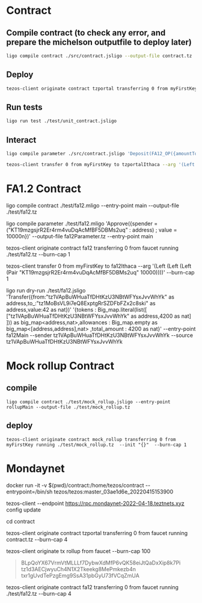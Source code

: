 # Contract

## Compile contract (to check any error, and prepare the michelson outputfile to deploy later) 

```bash
ligo compile contract ./src/contract.jsligo --output-file contract.tz
```

## Deploy

```bash
tezos-client originate contract tzportal transferring 0 from myFirstKey running contract.tz --burn-cap 1
```

## Run tests 

```bash
ligo run test ./test/unit_contract.jsligo
```

## Interact

```bash
ligo compile parameter ./src/contract.jsligo 'Deposit(FA12_OP({amountToTransfer : 1 as nat,fa12Address : "KT1WnDswMHZefo2fym6Q9c8hnL3sEuzFb2Dt" as address,l2Address : "tz1h5GajcQWq4ybaWuwSiYrR5PvmUxndm8T8" as address,rollupAddress : "KT1UwCd8rNCATj2mwC5UgEo4uqPRVqfjRPa6" as address}))' --output-file contractParameter.tz --entry-point main

tezos-client transfer 0 from myFirstKey to tzportalIthaca --arg '(Left (Left (Pair 1 "KT1UwCd8rNCATj2mwC5UgEo4uqPRVqfjRPa6" "tz1h5GajcQWq4ybaWuwSiYrR5PvmUxndm8T8" "KT1WnDswMHZefo2fym6Q9c8hnL3sEuzFb2Dt")))' --burn-cap 1
```

# FA1.2 Contract

ligo compile contract ./test/fa12.mligo --entry-point main --output-file ./test/fa12.tz

ligo compile parameter ./test/fa12.mligo 'Approve({spender = ("KT19mzgsjrR2Er4rm4vuDqAcMfBF5DBMs2uq" : address) ; value = 10000n})' --output-file fa12Parameter.tz --entry-point main

tezos-client originate contract fa12 transferring 0 from faucet running ./test/fa12.tz --burn-cap 1

tezos-client transfer 0 from myFirstKey to fa12Ithaca --arg '(Left (Left (Left (Pair "KT19mzgsjrR2Er4rm4vuDqAcMfBF5DBMs2uq" 10000))))' --burn-cap 1

ligo run dry-run ./test/fa12.jsligo 'Transfer({from:"tz1VApBuWHuaTfDHtKzU3NBtWFYsxJvvWhYk" as address,to_:"tz1MoBsVL9i7eQ8ExptgRrSZDFbFZx2c8ski" as address,value:42 as nat})' '{tokens : Big_map.literal(list([ ["tz1VApBuWHuaTfDHtKzU3NBtWFYsxJvvWhYk" as address,4200 as nat] ])) as big_map<address,nat>,allowances : Big_map.empty as big_map<[address,address],nat> ,total_amount : 4200 as nat}'  --entry-point fa12Main --sender tz1VApBuWHuaTfDHtKzU3NBtWFYsxJvvWhYk --source tz1VApBuWHuaTfDHtKzU3NBtWFYsxJvvWhYk

# Mock rollup Contract


## compile

```
ligo compile contract ./test/mock_rollup.jsligo --entry-point rollupMain --output-file ./test/mock_rollup.tz
```



## deploy

```
tezos-client originate contract mock_rollup transferring 0 from myFirstKey running ./test/mock_rollup.tz  --init "{}"  --burn-cap 1
```

# Mondaynet

docker run -it -v $(pwd)/contract:/home/tezos/contract --entrypoint=/bin/sh tezos/tezos:master_03ae1d6e_20220415153900

tezos-client --endpoint https://rpc.mondaynet-2022-04-18.teztnets.xyz config update

cd contract

tezos-client originate contract tzportal transferring 0 from faucet running contract.tz --burn-cap 4

tezos-client originate tx rollup from faucet --burn-cap 100 
>BLpQoYX67VrmVtMLLLf7DybwXdMfP6vQK58eiJtQaDxXip8k7Pi
>tz1d3AECjwyuCh4N1X2Tkeekg8MePmkezb4n
>txr1gUvdTePzgEmg9SsA31pbGyU73fVCqZmUA

tezos-client originate contract fa12 transferring 0 from faucet running ./test/fa12.tz --burn-cap 4

